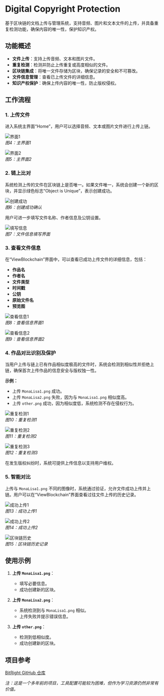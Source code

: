 #  Digital Copyright Protection

基于区块链的文档上传与管理系统，支持音频、图片和文本文件的上传，并具备重复检测功能，确保内容的唯一性，保护知识产权。

## 功能概述

- **文件上传**：支持上传音频、文本和图片文件。
- **重复检测**：检测并防止上传重复或高度相似的文件。
- **区块链集成**：将唯一文件存储为区块，确保记录的安全和不可篡改。
- **文件信息管理**：查看已上传文件的详细信息。
- **知识产权保护**：确保上传内容的唯一性，防止版权侵权。

## 工作流程

### 1. 上传文件

进入系统主界面“Home”，用户可以选择音频、文本或图片文件进行上传上链。

![界面1](images/图片4.png)  
*图4：主界面1*

![界面2](images/图片5.png)  
*图5：主界面2*

### 2. 链上比对

系统检测上传的文件在区块链上是否唯一。如果文件唯一，系统会创建一个新的区块，并显示绿色标志“Object is Unique”，表示创建成功。

![创建成功](images/图片6.png)  
*图6：创建成功确认*

用户可进一步填写文件名称、作者信息及公钥设置。

![填写信息](images/图片7.png)  
*图7：文件信息填写界面*

### 3. 查看文件信息

在“ViewBlockchain”界面中，可以查看已成功上传文件的详细信息，包括：

- **作品名**
- **作者名**
- **文件类型**
- **时间戳**
- **公钥**
- **原始文件名**
- **预览图**

![查看信息1](images/图片8.png)  
*图8：查看信息界面1*

![查看信息2](images/图片9.png)  
*图9：查看信息界面2*

### 4. 作品对比识别及保护

当用户上传与链上已有作品相似度极高的文件时，系统会检测到相似性并拒绝上链，确保首次上传作品的信息安全与版权独一性。

**示例：**

- 上传 `MonaLisa1.png` 成功。
- 上传 `MonaLisa2.png` 失败，因为与 `MonaLisa1.png` 相似度高。
- 上传 `other.png` 成功，因为相似度低，系统检测不存在侵权行为。

![重复检测1](images/图片10.png)  
*图10：重复检测1*

![重复检测2](images/图片11.png)  
*图11：重复检测2*

![重复检测3](images/图片12.png)  
*图12：重复检测3*

在发生版权纠纷时，系统可提供上传信息以支持用户维权。

### 5. 智能对比

上传与 `MonaLisa1.png` 不同的图像时，系统通过验证，允许文件成功上传并上链。用户可以在“ViewBlockchain”界面查看过往文件上传的历史记录。

![成功上传1](images/图片13.png)  
*图13：成功上传1*

![成功上传2](images/图片14.png)  
*图14：成功上传2*

![区块链历史](images/图片15.png)  
*图15：区块链历史记录*

## 使用示例

1. **上传 `MonaLisa1.png`**：
   - 填写必要信息。
   - 成功创建新的区块。

2. **上传 `MonaLisa2.png`**：
   - 系统检测到与 `MonaLisa1.png` 相似。
   - 上传失败并提示错误信息。

3. **上传 `other.png`**：
   - 检测到低相似度。
   - 成功创建新的区块。

## 项目参考

[BitRight GitHub 仓库](https://github.com/liuyanqi/bitright)

*注：这是一个多年前的项目，工具配置可能较为困难，但作为学习资源仍然非常有价值。*


